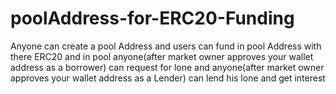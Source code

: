 # poolAddress-for-ERC20-Funding
Anyone can create a pool Address and users can fund in pool Address with there ERC20
and in pool anyone(after market owner approves your wallet address as a borrower) can request for lone and anyone(after market owner approves your wallet address as a Lender) can lend his lone and get interest
